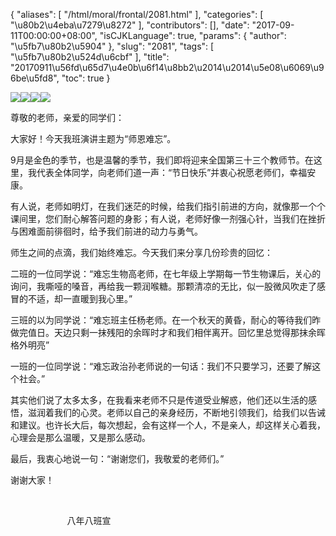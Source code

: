 {
    "aliases": [
        "/html/moral/frontal/2081.html"
    ],
    "categories": [
        "\u80b2\u4eba\u7279\u8272"
    ],
    "contributors": [],
    "date": "2017-09-11T00:00:00+08:00",
    "isCJKLanguage": true,
    "params": {
        "author": "\u5fb7\u80b2\u5904"
    },
    "slug": "2081",
    "tags": [
        "\u5fb7\u80b2\u524d\u6cbf"
    ],
    "title": "20170911\u56fd\u65d7\u4e0b\u6f14\u8bb2\u2014\u2014\u5e08\u6069\u96be\u5fd8",
    "toc": true
}

![](https://cdn.tfls.online/mirror/full/d6c07b17727185c80794eb772ae21e21d5751cac.jpg)![](https://cdn.tfls.online/mirror/full/5221c1709c6a1ffde079265eb6c30965efd223a1.jpg)![](https://cdn.tfls.online/mirror/full/e46df1a59452781dbaa3f92678604f1d83578365.jpg)![](https://cdn.tfls.online/mirror/full/2358f90a95ed2c3249c8929719c8dc588276b501.jpg)




  





尊敬的老师，亲爱的同学们：




大家好！今天我班演讲主题为“师恩难忘”。




9月是金色的季节，也是温馨的季节，我们即将迎来全国第三十三个教师节。在这里，我代表全体同学，向老师们道一声：“节日快乐”并衷心祝愿老师们，幸福安康。




有人说，老师如明灯，在我们迷茫的时候，给我们指引前进的方向，就像那一个个课间里，您们耐心解答问题的身影；有人说，老师好像一剂强心针，当我们在挫折与困难面前徘徊时，给予我们前进的动力与勇气。




师生之间的点滴，我们始终难忘。今天我们来分享几份珍贵的回忆：




二班的一位同学说：“难忘生物高老师，在七年级上学期每一节生物课后，关心的询问，我嘶哑的嗓音，再给我一颗润喉糖。那颗清凉的无比，似一股微风吹走了感冒的不适，却一直暖到我心里。”




三班的以为同学说：“难忘班主任杨老师。在一个秋天的黄昏，耐心的等待我们昨做完值日。天边只剩一抹残阳的余晖时才和我们相伴离开。回忆里总觉得那抹余晖格外明亮”




一班的一位同学说：“难忘政治孙老师说的一句话：我们不只要学习，还要了解这个社会。”




其实他们说了太多太多，在我看来老师不只是传道受业解惑，他们还以生活的感悟，滋润着我们的心灵。老师以自己的亲身经历，不断地引领我们，给我们以告诫和建议。也许长大后，每次想起，会有这样一个人，不是亲人，却这样关心着我，心理会是那么温暖，又是那么感动。




最后，我衷心地说一句：“谢谢您们，我敬爱的老师们。”




谢谢大家！




                               




                       八年八班宣




  



